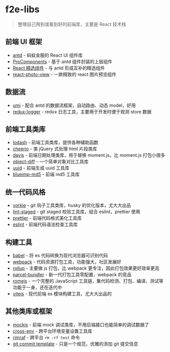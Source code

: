 # f2e-libs
> 整理自己用到或看到好的前端库，主要是 React 技术栈


## 前端 UI 框架
* [antd](https://ant.design/) - 蚂蚁金服的 React UI 组件库
* [ProComponents](https://procomponents.ant.design/) - 基于 antd 组件封装的上层组件
* [React 精选组件](https://ant.design/docs/react/recommendation-cn) - 与 antd 形成互补的精选组件 
* [react-photo-view](https://github.com/MinJieLiu/react-photo-view) - 一款精致的 react 图片预览组件


## 数据流
* [umi](https://github.com/umijs/umi) - 配合 antd 的数据流框架，自动路由、动态 model，好用
* [redux-logger](https://github.com/theaqua/redux-logger) - redux 日志工具，主要用于开发时便于观测 store 数据


## 前端工具类库
* [lodash](http://lodash.think2011.net/) - 前端工具类库，提供各种辅助函数
* [cheerio](https://github.com/cheeriojs/cheerio.git) - 类 jQuery 式处理 html 片段类库
* [dayjs](https://day.js.org) - 前端日期处理类库，用于替换 moment.js，比 moment.js 打包小很多
* [object-diff](https://github.com/srcagency/object-diff) - 一个简单对象对比工具库
* [uuid](https://github.com/uuidjs/uuid) - 前端生成 uuid 工具库
* [blueimp-md5](https://github.com/blueimp/JavaScript-MD5) - 前端 md5 工具库


## 统一代码风格
* [yorkie](https://github.com/yyx990803/yorkie) - git 钩子工具类库，husky 的优化版本，尤大大出品
* [lint-staged](https://github.com/okonet/lint-staged) - git staged 校验工具库，结合 eslint，prettier 使用
* [prettier](https://prettier.io) - 前端代码格式美化工具库
* [eslint](https://eslint.org) - 前端代码语法检查工具库


## 构建工具
* [babel](https://github.com/babel/babel) - 将 es 代码转换为现代浏览器可识别代码
* [webpack](https://webpack.js.org/) - 代码资源打包工具，功能强大，社区发展好
* [rollup](https://rollupjs.org/guide/en/) - 主要做 js 打包，比 webpack 更专注，因此打包效果更好效率更高
* [parcel-bundler](https://parceljs.org/) - 新一代打包工具零配置，webpack 的竞品
* [romejs](https://romefrontend.dev/) - 一个完整的 JavaScript 工具链，集代码检测、打包、编译、测试等功能于一身，还在迭代中
* [vitejs](https://github.com/vitejs/vite) - 现代前端 es 模块构建工具，尤大大出品的


## 其他类库或框架
* [mockjs](http://mockjs.com) - 前端 mock 调试类库，不用后端接口也能简单的调试数据了
* [cross-env](https://github.com/kentcdodds/cross-env#readme) - 跨平台环境变量设置工具库
* [rimraf](https://github.com/isaacs/rimraf) - 跨平台 `rm -rf test` 命令
* [git commit template](https://juejin.im/post/6844903606815064077) - 只是一个规范，优雅的添加 git 提交信息

